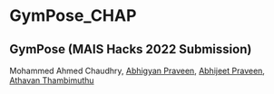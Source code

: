 # GymPose_CHAP
## GymPose (MAIS Hacks 2022 Submission)
Mohammed Ahmed Chaudhry, [Abhigyan Praveen](https://github.com/AbhiPraveen), [Abhijeet Praveen](https://github.com/abhijeetpraveen), [Athavan Thambimuthu](https://github.com/Arty2001)
